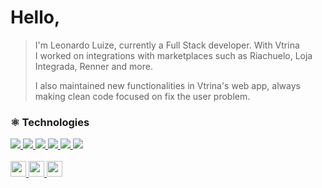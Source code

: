 <h1>Hello,</h1>
<blockquote>
  <p>
    I'm Leonardo Luize, currently a Full Stack developer. With Vtrina<br>
    I worked on integrations with marketplaces such as Riachuelo, Loja <br>
    Integrada, Renner and more.
  </p>

  <p>
    I also maintained new functionalities in Vtrina's web app, always<br>
    making clean code focused on fix the user problem.
  </p>
 </blockquote>

### ⚛️ Technologies
<div>
  <a href="https://pt-br.reactjs.org/">
    <img src="https://img.shields.io/badge/ReactJs%20-%61DAFB33.svg?&style=for-the-badge&logo=react&logoColor=black&color=61DAFB"/>
  </a>
  <a href="https://nextjs.org/">
    <img src="https://img.shields.io/badge/NextJs%20-%61DAFB33.svg?&style=for-the-badge&logo=next.js&logoColor=black&color=FFFFFF"/>
  </a>
  <a href="https://nodejs.org/en/">
    <img src="https://img.shields.io/badge/NodeJs%20-%61DAFB33.svg?&style=for-the-badge&logo=node.js&logoColor=white&color=75AC64"/>
  </a>
  <a href="https://nodejs.org/en/">
    <img src="https://img.shields.io/badge/js%20-%61DAFB33.svg?&style=for-the-badge&logo=javascript&logoColor=black&color=EFD81D"/>
  </a>
  <a href="https://www.mongodb.com/pt-br/1">
    <img src="https://img.shields.io/badge/MongoDb%20-%61DAFB33.svg?&style=for-the-badge&logo=mongodb&logoColor=white&color=023430"/>
  </a>
   <a href="https://git-scm.com/">
    <img src="https://img.shields.io/badge/Git%20-%61DAFB33.svg?&style=for-the-badge&logo=git&logoColor=white&color=F54D27"/>
  </a>
</div>
<br>
<div>
  <a href="https://www.instagram.com/leooluize/">
    <img width="25" src="https://cdn.jsdelivr.net/npm/simple-icons@3.0.1/icons/instagram.svg" />
  </a>
  <a href="https://www.linkedin.com/in/leonardoluize/">
    <img width="25" src="https://cdn.jsdelivr.net/npm/simple-icons@3.0.1/icons/linkedin.svg" />
  </a>
  <a href="mailto:leonardo.luize2@gmail.com">
    <img width="25" src="https://cdn.jsdelivr.net/npm/simple-icons@3.0.1/icons/gmail.svg" />
  </a>
</div>

